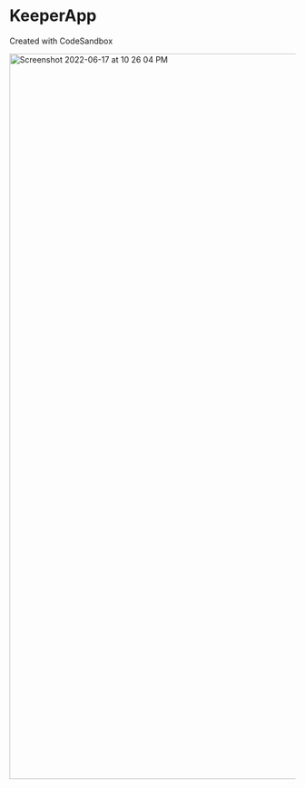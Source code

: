 # KeeperApp
Created with CodeSandbox

<img width="1280" alt="Screenshot 2022-06-17 at 10 26 04 PM" src="https://user-images.githubusercontent.com/107430204/174343613-2b466b4b-7142-4d99-901a-8ba7fcf63461.png">


